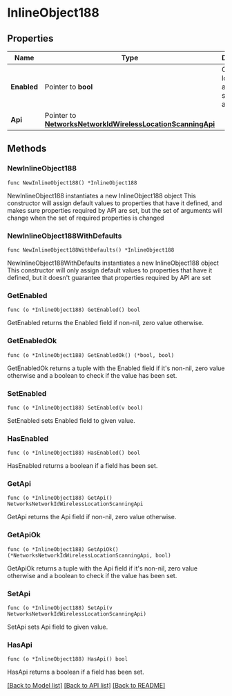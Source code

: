 # InlineObject188

## Properties

Name | Type | Description | Notes
------------ | ------------- | ------------- | -------------
**Enabled** | Pointer to **bool** | Collect location and scanning analytics | [optional] 
**Api** | Pointer to [**NetworksNetworkIdWirelessLocationScanningApi**](NetworksNetworkIdWirelessLocationScanningApi.md) |  | [optional] 

## Methods

### NewInlineObject188

`func NewInlineObject188() *InlineObject188`

NewInlineObject188 instantiates a new InlineObject188 object
This constructor will assign default values to properties that have it defined,
and makes sure properties required by API are set, but the set of arguments
will change when the set of required properties is changed

### NewInlineObject188WithDefaults

`func NewInlineObject188WithDefaults() *InlineObject188`

NewInlineObject188WithDefaults instantiates a new InlineObject188 object
This constructor will only assign default values to properties that have it defined,
but it doesn't guarantee that properties required by API are set

### GetEnabled

`func (o *InlineObject188) GetEnabled() bool`

GetEnabled returns the Enabled field if non-nil, zero value otherwise.

### GetEnabledOk

`func (o *InlineObject188) GetEnabledOk() (*bool, bool)`

GetEnabledOk returns a tuple with the Enabled field if it's non-nil, zero value otherwise
and a boolean to check if the value has been set.

### SetEnabled

`func (o *InlineObject188) SetEnabled(v bool)`

SetEnabled sets Enabled field to given value.

### HasEnabled

`func (o *InlineObject188) HasEnabled() bool`

HasEnabled returns a boolean if a field has been set.

### GetApi

`func (o *InlineObject188) GetApi() NetworksNetworkIdWirelessLocationScanningApi`

GetApi returns the Api field if non-nil, zero value otherwise.

### GetApiOk

`func (o *InlineObject188) GetApiOk() (*NetworksNetworkIdWirelessLocationScanningApi, bool)`

GetApiOk returns a tuple with the Api field if it's non-nil, zero value otherwise
and a boolean to check if the value has been set.

### SetApi

`func (o *InlineObject188) SetApi(v NetworksNetworkIdWirelessLocationScanningApi)`

SetApi sets Api field to given value.

### HasApi

`func (o *InlineObject188) HasApi() bool`

HasApi returns a boolean if a field has been set.


[[Back to Model list]](../README.md#documentation-for-models) [[Back to API list]](../README.md#documentation-for-api-endpoints) [[Back to README]](../README.md)


